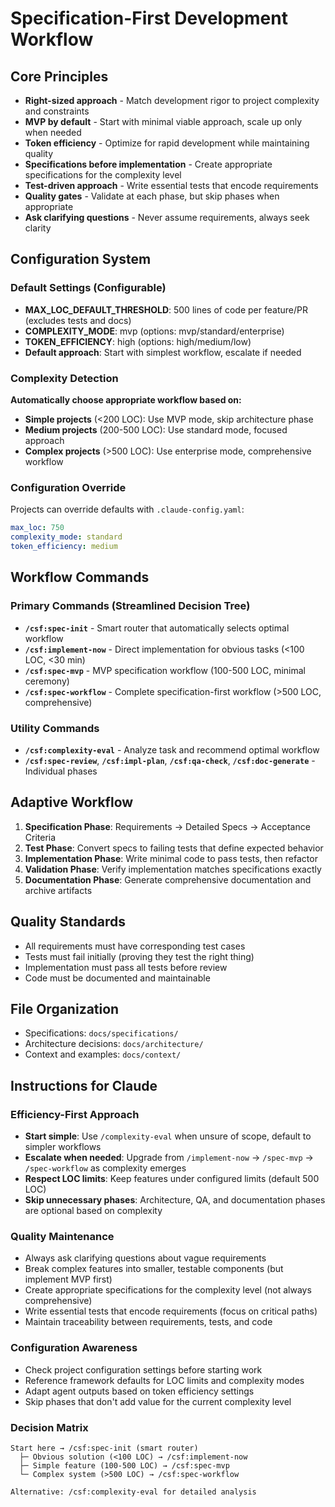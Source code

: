 # Specification-First Development Workflow

## Core Principles
- **Right-sized approach** - Match development rigor to project complexity and constraints
- **MVP by default** - Start with minimal viable approach, scale up only when needed
- **Token efficiency** - Optimize for rapid development while maintaining quality
- **Specifications before implementation** - Create appropriate specifications for the complexity level
- **Test-driven approach** - Write essential tests that encode requirements
- **Quality gates** - Validate at each phase, but skip phases when appropriate
- **Ask clarifying questions** - Never assume requirements, always seek clarity

## Configuration System

### Default Settings (Configurable)
- **MAX_LOC_DEFAULT_THRESHOLD**: 500 lines of code per feature/PR (excludes tests and docs)
- **COMPLEXITY_MODE**: mvp (options: mvp/standard/enterprise)
- **TOKEN_EFFICIENCY**: high (options: high/medium/low)
- **Default approach**: Start with simplest workflow, escalate if needed

### Complexity Detection
**Automatically choose appropriate workflow based on:**
- **Simple projects** (<200 LOC): Use MVP mode, skip architecture phase
- **Medium projects** (200-500 LOC): Use standard mode, focused approach
- **Complex projects** (>500 LOC): Use enterprise mode, comprehensive workflow

### Configuration Override
Projects can override defaults with `.claude-config.yaml`:
```yaml
max_loc: 750
complexity_mode: standard
token_efficiency: medium
```

## Workflow Commands

### Primary Commands (Streamlined Decision Tree)
- **`/csf:spec-init`** - Smart router that automatically selects optimal workflow
- **`/csf:implement-now`** - Direct implementation for obvious tasks (<100 LOC, <30 min)  
- **`/csf:spec-mvp`** - MVP specification workflow (100-500 LOC, minimal ceremony)
- **`/csf:spec-workflow`** - Complete specification-first workflow (>500 LOC, comprehensive)

### Utility Commands
- **`/csf:complexity-eval`** - Analyze task and recommend optimal workflow
- **`/csf:spec-review`**, **`/csf:impl-plan`**, **`/csf:qa-check`**, **`/csf:doc-generate`** - Individual phases

## Adaptive Workflow
1. **Specification Phase**: Requirements → Detailed Specs → Acceptance Criteria
2. **Test Phase**: Convert specs to failing tests that define expected behavior  
3. **Implementation Phase**: Write minimal code to pass tests, then refactor
4. **Validation Phase**: Verify implementation matches specifications exactly
5. **Documentation Phase**: Generate comprehensive documentation and archive artifacts

## Quality Standards
- All requirements must have corresponding test cases
- Tests must fail initially (proving they test the right thing)
- Implementation must pass all tests before review
- Code must be documented and maintainable

## File Organization
- Specifications: `docs/specifications/`
- Architecture decisions: `docs/architecture/`
- Context and examples: `docs/context/`

## Instructions for Claude

### Efficiency-First Approach
- **Start simple**: Use `/complexity-eval` when unsure of scope, default to simpler workflows
- **Escalate when needed**: Upgrade from `/implement-now` → `/spec-mvp` → `/spec-workflow` as complexity emerges
- **Respect LOC limits**: Keep features under configured limits (default 500 LOC)
- **Skip unnecessary phases**: Architecture, QA, and documentation phases are optional based on complexity

### Quality Maintenance
- Always ask clarifying questions about vague requirements
- Break complex features into smaller, testable components (but implement MVP first)
- Create appropriate specifications for the complexity level (not always comprehensive)
- Write essential tests that encode requirements (focus on critical paths)
- Maintain traceability between requirements, tests, and code

### Configuration Awareness  
- Check project configuration settings before starting work
- Reference framework defaults for LOC limits and complexity modes
- Adapt agent outputs based on token efficiency settings
- Skip phases that don't add value for the current complexity level

### Decision Matrix
```
Start here → /csf:spec-init (smart router)
  ├─ Obvious solution (<100 LOC) → /csf:implement-now  
  ├─ Simple feature (100-500 LOC) → /csf:spec-mvp
  └─ Complex system (>500 LOC) → /csf:spec-workflow

Alternative: /csf:complexity-eval for detailed analysis
```